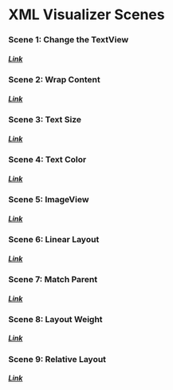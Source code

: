 # XML Visualizer Scenes

### Scene 1: Change the TextView

##### [Link](http://labs.udacity.com/android-visualizer/#/android/text-view)

### Scene 2: Wrap Content

##### [Link](http://labs.udacity.com/android-visualizer/#/android/wrap-content)

### Scene 3: Text Size

##### [Link](http://labs.udacity.com/android-visualizer/#/android/text-size)

### Scene 4: Text Color

##### [Link](http://labs.udacity.com/android-visualizer/#/android/text-color)

### Scene 5: ImageView

##### [Link](http://labs.udacity.com/android-visualizer/#/android/simple-imageview)

### Scene 6: Linear Layout

##### [Link](http://labs.udacity.com/android-visualizer/#/android/linear-layout)

### Scene 7: Match Parent 

##### [Link](http://labs.udacity.com/android-visualizer/#/android/match-parent)

### Scene 8: Layout Weight

##### [Link](http://labs.udacity.com/android-visualizer/#/android/linear-layout-weight)

### Scene 9: Relative Layout

##### [Link](http://labs.udacity.com/android-visualizer/#/android/relative-layout-align-to-parent)



